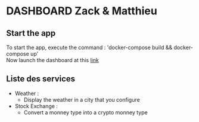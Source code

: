 DASHBOARD Zack & Matthieu
=========================

## Start the app

To start the app, execute the command : 'docker-compose build && docker-compose up'  
Now launch the dashboard at this [link](localhost:3000)

## Liste des services

* Weather :
    * Display the weather in a city that you configure
* Stock Exchange :
	* Convert a monney type into a crypto monney type
